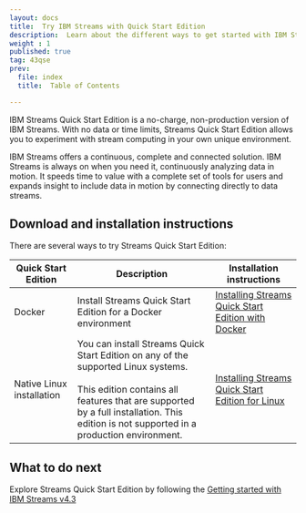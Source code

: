 ```yaml
---
layout: docs
title:  Try IBM Streams with Quick Start Edition
description:  Learn about the different ways to get started with IBM Streams Quick Start Edition.  
weight : 1
published: true
tag: 43qse
prev:
  file: index
  title:  Table of Contents

---
```


IBM Streams Quick Start Edition is a no-charge, non-production version of IBM Streams.  With no data or time limits, Streams Quick Start Edition allows you to experiment with stream computing in your own unique environment.  

IBM Streams offers a continuous, complete and connected solution.  IBM Streams is always on when you need it, continuously analyzing data in motion.  It speeds time to value with a complete set of tools for users and expands insight to include data in motion by connecting directly to data streams.

## Download and installation instructions

There are several ways to try Streams Quick Start Edition:

| Quick Start Edition  | Description         | Installation instructions |
| -------------------- | -------------------- | ----------------|
| Docker | Install Streams Quick Start Edition for a Docker environment | [Installing Streams Quick Start Edition with Docker](../qse-install-docker/)|
| Native Linux installation | You can install Streams Quick Start Edition on any of the supported Linux systems.<br><br>  This edition contains all features that are supported by a full installation.  This edition is not supported in a production environment. | [Installing Streams Quick Start Edition for Linux](../qse-install-linux/)

## What to do next

Explore Streams Quick Start Edition by following the [Getting started with IBM Streams v4.3](/streamsx.documentation/docs/4.3/qse-getting-started/)
